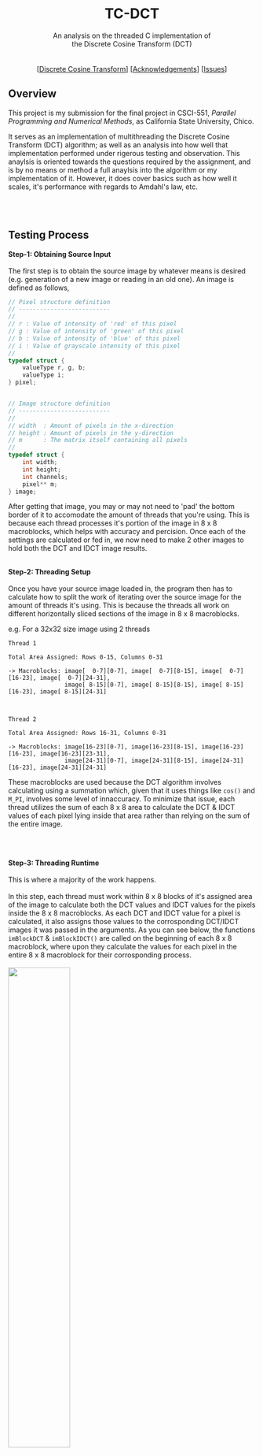 <h1 align="center">TC-DCT</h1> 
  <p align="center">
    An analysis on the threaded C implementation of <br> the Discrete Cosine Transform (DCT)
    <br/><br/><br/>
    [<a href="https://en.wikipedia.org/wiki/Discrete_cosine_transform">Discrete Cosine Transform</a>]
    [<a href="https://github.com/Haskili/TC-DCT#acknowledgements">Acknowledgements</a>]
    [<a href="https://github.com/Haskili/TC-DCT/issues">Issues</a>]
  </p>
</p>

## Overview

This project is my submission for the final project in CSCI-551, *Parallel Programming and Numerical Methods*, as California State University, Chico.
<br>

It serves as an implementation of multithreading the Discrete Cosine Transform (DCT) algorithm; as well as an analysis into how well that implementation performed under rigerous testing and observation. This anaylsis is oriented towards the questions required by the assignment, and is by no means or method a full anaylsis into the algorithm or my implementation of it. However, it does cover basics such as how well it scales, it's performance with regards to Amdahl's law, etc.

<br></br>

## Testing Process
**Step-1: Obtaining Source Input**
<br></br>
The first step is to obtain the source image by whatever means is desired (e.g. generation of a new image or reading in an old one).
An image is defined as follows,

```C
// Pixel structure definition
// --------------------------
//
// r : Value of intensity of 'red' of this pixel
// g : Value of intensity of 'green' of this pixel
// b : Value of intensity of 'blue' of this pixel
// i : Value of grayscale intensity of this pixel
//
typedef struct {
    valueType r, g, b;
    valueType i;
} pixel;


// Image structure definition
// --------------------------
//
// width  : Amount of pixels in the x-direction
// height : Amount of pixels in the y-direction
// m      : The matrix itself containing all pixels
//
typedef struct {
    int width;
    int height;
    int channels;
    pixel** m;
} image;

```

After getting that image, you may or may not need to 'pad' the bottom border of it to accomodate the amount of threads that you're using.
This is because each thread processes it's portion of the image in 8 x 8 macroblocks, which helps with accuracy and percision.
Once each of the settings are calculated or fed in, we now need to make 2 other images to hold both the DCT and IDCT image results.
<br></br>

**Step-2: Threading Setup**
<br></br>
Once you have your source image loaded in, the program then has to calculate how to split the work of iterating over the source image for the amount of threads it's using. This is because the threads all work on different horizontally sliced sections of the image in 8 x 8 macroblocks.

e.g. For a 32x32 size image using 2 threads
```
Thread 1 

Total Area Assigned: Rows 0-15, Columns 0-31
 
-> Macroblocks: image[  0-7][0-7], image[  0-7][8-15], image[  0-7][16-23], image[  0-7][24-31],
                image[ 8-15][0-7], image[ 8-15][8-15], image[ 8-15][16-23], image[ 8-15][24-31]



Thread 2

Total Area Assigned: Rows 16-31, Columns 0-31 

-> Macroblocks: image[16-23][0-7], image[16-23][8-15], image[16-23][16-23], image[16-23][23-31],
                image[24-31][0-7], image[24-31][8-15], image[24-31][16-23], image[24-31][24-31]
```

These macroblocks are used because the DCT algorithm involves calculating using a summation which, given that it uses things like `cos()` and `M_PI`, involves some level of innaccuracy. To minimize that issue, each thread utilizes the sum of each 8 x 8 area to calculate the DCT & IDCT values of each pixel lying inside that area rather than relying on the sum of the entire image.  

<br></br>

**Step-3: Threading Runtime**
<br></br>
This is where a majority of the work happens.
<br></br>
In this step, each thread must work within 8 x 8 blocks of it's assigned area of the image to calculate both the DCT values and IDCT values for the pixels inside the 8 x 8 macroblocks. As each DCT and IDCT value for a pixel is calculated, it also assigns those values to the corrosponding DCT/IDCT images it was passed in the arguments. As you can see below, the functions `imBlockDCT` & `imBlockIDCT()` are called on the beginning of each 8 x 8 macroblock, where upon they calculate the values for each pixel in the entire 8 x 8 macroblock for their corrosponding process.
<br></br>
<img src="https://people.ece.ubc.ca/irenek/techpaps/introip/Img00047.gif"  alt=""  width="50%"  height="50%">
<br></br>
```C
void imBlockDCT(image* inIMG, image* outIMG, int i, int j) {
    double OOSQT = 1.0/sqrt(2.0);
    double sum   = 0.0;
    double HPW   = (double)16.0;

    for (int u = 0; u < 8; u++) {
        for (int v = 0; v < 8; v++) {

            sum = 0.0;
            for (int x = 0; x < 8; x++) {
                for (int y = 0; y < 8; y++) {
                    sum += (double)inIMG->m[i + x][j + y].i *
                           cos(((2.0*(double)(x)+1.0) * (double)u * M_PI)/HPW) *
                           cos(((2.0*(double)(y)+1.0) * (double)v * M_PI)/HPW);
                }
            }
            outIMG->m[i + u][j + v].i = 0.25 
                                        * (u == 0? OOSQT:1.0)
                                        * (v == 0? OOSQT:1.0)
                                        * sum;
        }
    }
}
```
```C
void imBlockIDCT(image* inIMG, image* outIMG, int i, int j) {
    double OOSQT = 1.0/sqrt(2.0);
    double sum   = 0.0;
    double MPOL  = M_PI/(double)16.0;

    for (int x = 0; x < 8; x++) {
        for (int y = 0; y < 8; y++) {

            sum = 0.0;
            for (int u = 0; u < 8; u++) {
                for (int v = 0; v < 8; v++) {
                    sum += inIMG->m[i + u][j + v].i * 
                           (u == 0? OOSQT:1.0) * 
                           (v == 0? OOSQT:1.0) *
                           cos((2.0*(double)(x)+1.0) * (double)u * MPOL) *
                           cos((2.0*(double)(y)+1.0) * (double)v * MPOL);
                }
            }
            outIMG->m[i + x][j + y].i = sum * 0.25;
        }
    }
}
```
<br></br>

**Step-4: Collecting & Verifying Results**
<br></br>
Now we need to verify the values for each of the images (DCT & IDCT) that we've calculated.
<br></br>
To do so, we call `imValidate()`, which iterates over the values of each pixel in both the source and IDCT images.
What it does for each pixel is ask if the pixels are the same within a certain amount of precision.

On the basis that I use `double` for my process and to hold the values of each pixel, I would expect that for pixel values in the range of `[0.0,255.0]` that there would be only 12 digits of precision at worst. As such, I set the `imValidate()` to check that there is it least that level of 'similarity' between the input image and the calculated output of IDCT.
<br></br>
After that, to confirm the level of error I use both `imMSE()` and the `imERR()` functions.
The `imMSE()` performs the Mean-Squared-Error calculation for my two images, and the `imERR()` functions calculate the basic `|Source - IDCT|/TotalPixels` value for average error per pixel.
<br></br>
<img src="https://wikimedia.org/api/rest_v1/media/math/render/svg/e258221518869aa1c6561bb75b99476c4734108e"  alt=""  width="25%"  height="25%">
<br></br>
```C
long double imMSE(image* imA, image* imB) {
    image* imC = allocateImage(imA->width, 
                               imA->height, 
                               imA->channels);

    long double MSE = (long double)0.0;
    for (int y = 0; y < imA->height; y++) {
        for (int x = 0; x < imA->width; x++) {
            MSE += pow((long double)(imB->m[x][y].i - imA->m[x][y].i), 
                                                    (long double)2.0);
        }
    }
    return (MSE / (long double)(imA->height * imA->width));
}
```
```C
double imERR1(image* imA, image* imB) {
    
    double avg_err = 0.0;
    for (int y = 0; y < imA->height; y++) {
        for (int x = 0; x < imA->width; x++) {
            avg_err += fabs(imB->m[x][y].i - imA->m[x][y].i)/imA->m[x][y].i;
        }
    }
    return avg_err;
}
```
<br></br>

**Final Result**
<br></br>
<img src="https://github.com/Haskili/TC-DCT/blob/main/Results/Final-Result.png"  alt=""  width="100%"  height="100%">
<br></br>

## Performance Measuring

**Precision**

This was one of the two biggest questions, "How precise was your process?"
What I did to figure this was look at the results of testing using randomly generated images,
```
Original Image:
[  49.000] [ 143.000] [ 154.000] [ 122.000] [ 195.000] [ 130.000] [ 148.000] [  24.000] 
[ 108.000] [ 107.000] [  54.000] [  64.000] [ 242.000] [ 246.000] [  73.000] [ 167.000] 
[ 174.000] [ 207.000] [  28.000] [ 120.000] [  89.000] [  87.000] [ 150.000] [ 205.000] 
[ 104.000] [  82.000] [  77.000] [ 120.000] [ 200.000] [ 249.000] [  96.000] [ 121.000] 
[   9.000] [ 250.000] [ 243.000] [ 204.000] [ 253.000] [   9.000] [ 100.000] [ 233.000] 
[ 116.000] [ 155.000] [ 170.000] [ 230.000] [  18.000] [ 243.000] [ 142.000] [  64.000] 
[  68.000] [  42.000] [  57.000] [  29.000] [   1.000] [ 207.000] [ 234.000] [ 106.000] 
[  34.000] [  56.000] [  98.000] [ 106.000] [ 177.000] [ 194.000] [ 227.000] [ 186.000] 


DCT Image:
[1049.500] [-149.537] [ -67.955] [  40.747] [ -65.000] [ -64.563] [ -21.642] [ -42.673] 
[  10.651] [  96.141] [ -33.225] [  50.615] [  81.797] [-120.872] [ -29.143] [  30.648] 
[ -76.726] [ -99.670] [  -2.712] [ 103.694] [ -69.179] [  56.328] [  11.108] [  52.924] 
[  10.731] [ 114.142] [-112.968] [ -93.274] [ -95.186] [  45.639] [   0.669] [  -4.690] 
[  48.750] [ -10.624] [-140.618] [ -89.078] [  35.250] [ -74.794] [ -44.852] [ 116.873] 
[-105.789] [ -10.778] [  50.536] [ 105.910] [ -81.370] [ 119.240] [  19.944] [ -32.342] 
[  43.417] [  93.648] [  20.358] [ -57.351] [ -15.452] [  80.069] [ -55.038] [ -63.178] 
[  -2.803] [  29.420] [  91.698] [-163.144] [  21.393] [ -35.917] [-128.542] [  70.893] 


IDCT Image:
[  49.000] [ 143.000] [ 154.000] [ 122.000] [ 195.000] [ 130.000] [ 148.000] [  24.000] 
[ 108.000] [ 107.000] [  54.000] [  64.000] [ 242.000] [ 246.000] [  73.000] [ 167.000] 
[ 174.000] [ 207.000] [  28.000] [ 120.000] [  89.000] [  87.000] [ 150.000] [ 205.000] 
[ 104.000] [  82.000] [  77.000] [ 120.000] [ 200.000] [ 249.000] [  96.000] [ 121.000] 
[   9.000] [ 250.000] [ 243.000] [ 204.000] [ 253.000] [   9.000] [ 100.000] [ 233.000] 
[ 116.000] [ 155.000] [ 170.000] [ 230.000] [  18.000] [ 243.000] [ 142.000] [  64.000] 
[  68.000] [  42.000] [  57.000] [  29.000] [   1.000] [ 207.000] [ 234.000] [ 106.000] 
[  34.000] [  56.000] [  98.000] [ 106.000] [ 177.000] [ 194.000] [ 227.000] [ 186.000] 


imValidate() return value: 0
    imERR1() return value: 0.0000000000001040928649761
    imERR2() return value: 0.0000000000000216649524005
     imMSE() return value: 1.616267526423385e-26

```
<br>
What's important to note is `imERR1()` returned a value that tells us that on average, we saw numbers would only start to differ after the 12th decimal point. 

When thinking about the fact that the we're generating values `[0,255]` for each pixel and that the process uses `double`, this makes sense.
* Since the range is significantly more filled with three digit numbers, we can assume the average pixel's value is in the three digit range `[100,255]`
* Using `double`, you have up to 15 total decimal places of precision
 
With that said, you would see that the error for an average numbers occurs after the 12th decimal point because the average number already has 3 digits of precision taken up already.

To confirm this was the result, I tried varying size images and threads to see if this changed.
However, as you can see my initial hypothesis was correct:
```
Height: 1440
Width: 2560
Bits: 8
Channels: 1
Total Threads: 8

imValidate() return value: 0
    imERR1() return value: 0.0000000068655844276073249
    imERR2() return value: 0.0000000000000000000000000
     imMSE() return value: 1.440301205049921e-26
```

<br></br>

**Speed**

To accomplish this, I made an alternate testing/driver file to repeatedly perform the process of:
* `Generate random image`
* `Start timer`
* `Peform DCT/IDCT`
* `Stop timer` 
* `Calculate the error`

To ensure I had a rich set of data to show, I choose to then perform this process using `[1-10]` threads and average the result of performing it 25 times for each thread data point.

To make sure the data was not influenced by any other processes trying to run at the same time, I performed these tests on a new Google Cloud Compute Engine instance with minimal background processes. Below are the graphs for average time required and the speedup versus what is expected with respect to Amdahl's Law.
<br></br>
<img src="https://github.com/Haskili/TC-DCT/blob/main/Results/AverageTime.png"  alt=""  width="100%"  height="100%">
<br></br>
<img src="https://github.com/Haskili/TC-DCT/blob/main/Results/SpeedUp.png"  alt=""  width="100%"  height="100%">
<br></br>
What you can observe here is that there was an extremely efficient speedup of the process using threads. For instance, with a random image of size 2560 x 1440 we saw that using only 1 thread to calculate it took on average 33.20 seconds, whereas using 8 took 4.955 seconds on average.

Additionally, we can also observe that it follows Amdahl's law to some degree.
Looking at the plot, we can see that the RMSE of the speedup observed versus the expected speedup with respect to Amdah's law is 0.3766.
Finally, from this plot we can also calculate that there was 96% code parallelism given Amdahl's law.

## Acknowledgements
*TC-DCT* was originally meant as a school project. As such, it is heavily commented and there may be certain sections with verbose documentation.
